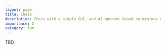 ```yaml
---
layout: page
title: Chess
description: Chess with a simple GUI, and AI oponent based on minimax with alpha-beta prunning algorithm
importance: 2
category: fun
---
```

TBD
